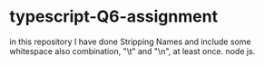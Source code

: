 # typescript-Q6-assignment
in this repository I have done Stripping Names and include some whitespace also combination, "\t" and "\n", at least once. node js.
